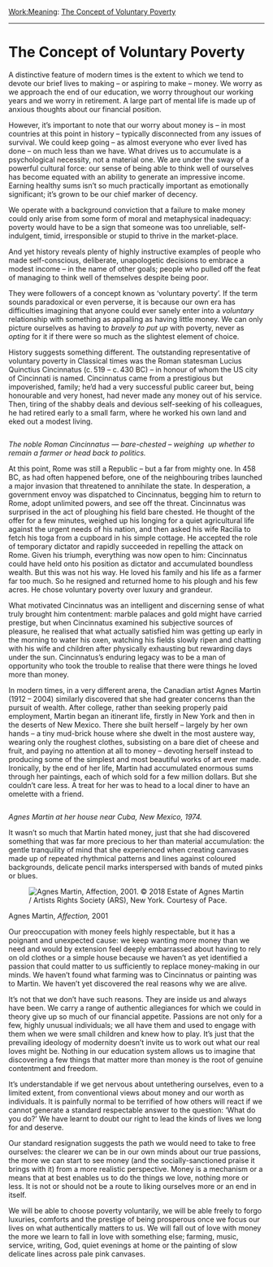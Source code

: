 [Work:](https://www.theschooloflife.com/thebookoflife/category/work/)[Meaning](https://www.theschooloflife.com/thebookoflife/category/work/meaning/): [The Concept of Voluntary Poverty](https://www.theschooloflife.com/thebookoflife/the-concept-of-voluntary-poverty/)

* * *

# The Concept of Voluntary Poverty

A distinctive feature of modern times is the extent to which we tend to devote our brief lives to making – or aspiring to make – money. We worry as we approach the end of our education, we worry throughout our working years and we worry in retirement. A large part of mental life is made up of anxious thoughts about our financial position.

However, it’s important to note that our worry about money is – in most countries at this point in history – typically disconnected from any issues of survival. We could keep going – as almost everyone who ever lived has done – on much less than we have. What drives us to accumulate is a psychological necessity, not a material one. We are under the sway of a powerful cultural force: our sense of being able to think well of ourselves has become equated with an ability to generate an impressive income. Earning healthy sums isn’t so much practically important as emotionally significant; it’s grown to be our chief marker of decency.

We operate with a background conviction that a failure to make money could only arise from some form of moral and metaphysical inadequacy: poverty would have to be a sign that someone was too unreliable, self-indulgent, timid, irresponsible or stupid to thrive in the market-place.&nbsp;

And yet history reveals plenty of highly instructive examples of people who made self-conscious, deliberate, unapologetic decisions to embrace a modest income – in the name of other goals; people who pulled off the feat of managing to think well of themselves despite being poor.

They were followers of a concept known as ‘voluntary poverty’. If the term sounds paradoxical or even perverse, it is because our own era has difficulties imagining that anyone could ever sanely enter into a _voluntary_ relationship with something as appalling as having little money. We can only picture ourselves as having to _bravely to put up_ with poverty, never as _opting_ for it if there were so much as the slightest element of choice.&nbsp;

History suggests something different. The outstanding representative of voluntary poverty in Classical times was the Roman statesman Lucius Quinctius Cincinnatus (c. 519 – c. 430 BC) – in honour of whom the US city of Cincinnati is named. Cincinnatus came from a prestigious but impoverished, family; he’d had a very successful public career but, being honourable and very honest, had never made any money out of his service. Then, tiring of the shabby deals and devious self-seeking of his colleagues, he had retired early to a small farm, where he worked his own land and eked out a modest living.&nbsp;

<figure class="wp-block-image"><img src="https://lh5.googleusercontent.com/Otp0_ZokxSOZfndOyOLCTgTcYbtuLVZEkT4Y7lVUm7xpiFyKTnse2ygZJDhxczOW80KYxuuO-amioyVIgO5JztS424q3tecdurcwcI1VAHPUV7H72eRjNblQ91K9wzPRN6TB48Qn" alt=""></figure>

_The noble Roman Cincinnatus — bare-chested – weighing&nbsp; up whether to remain a farmer or head back to politics._

At this point, Rome was still a Republic – but a far from mighty one. In 458 BC, as had often happened before, one of the neighbouring tribes launched a major invasion that threatened to annihilate the state. In desperation, a government envoy was dispatched to Cincinnatus, begging him to return to Rome, adopt unlimited powers, and see off the threat. Cincinnatus was surprised in the act of ploughing his field bare chested. He thought of the offer for a few minutes, weighed up his longing for a quiet agricultural life against the urgent needs of his nation, and then asked his wife Racilia to fetch his toga from a cupboard in his simple cottage. He accepted the role of temporary dictator and rapidly succeeded in repelling the attack on Rome. Given his triumph, everything was now open to him: Cincinnatus could have held onto his position as dictator and accumulated boundless wealth. But this was not his way. He loved his family and his life as a farmer far too much. So he resigned and returned home to his plough and his few acres. He chose voluntary poverty over luxury and grandeur.

What motivated Cincinnatus was an intelligent and discerning sense of what truly brought him contentment: marble palaces and gold might have carried prestige, but when Cincinnatus examined his subjective sources of pleasure, he realised that what actually satisfied him was getting up early in the morning to water his oxen, watching his fields slowly ripen and chatting with his wife and children after physically exhausting but rewarding days under the sun. Cincinnatus’s enduring legacy was to be a man of opportunity who took the trouble to realise that there were things he loved more than money.

In modern times, in a very different arena, the Canadian artist Agnes Martin (1912 – 2004) similarly discovered that she had greater concerns than the pursuit of wealth. After college, rather than seeking properly paid employment, Martin began an itinerant life, firstly in New York and then in the deserts of New Mexico. There she built herself – largely by her own hands – a tiny mud-brick house where she dwelt in the most austere way, wearing only the roughest clothes, subsisting on a bare diet of cheese and fruit, and paying no attention at all to money – devoting herself instead to producing some of the simplest and most beautiful works of art ever made. Ironically, by the end of her life, Martin had accumulated enormous sums through her paintings, each of which sold for a few million dollars. But she couldn’t care less. A treat for her was to head to a local diner to have an omelette with a friend.

<figure class="aligncenter"><img src="https://lh5.googleusercontent.com/9iIw7empLzHDlv-oXznCV_bIe1DlJr8-DSP-hXHyFjE7qHQZw3BfTov4qOhHo_61_g-VZZgmRXdUvgUoBqDVIohiqay9XlwUchBNzMdcTzoDQG5umPArsABjarRdZ88yUJioWO6b" alt=""></figure>

_Agnes Martin at her house near Cuba, New Mexico, 1974.&nbsp;_

It wasn’t so much that Martin hated money, just that she had discovered something that was far more precious to her than material accumulation: the gentle tranquility of mind that she experienced when creating canvases made up of repeated rhythmical patterns and lines against coloured backgrounds, delicate pencil marks interspersed with bands of muted pinks or blues.&nbsp;

<figure class="aligncenter"><img src="https://lh3.googleusercontent.com/ocTfFxmjZqQRpGxcRMHakvJUG4RBElgrSZs9-20ZKA0r7pod-pjhLB-Y-Ol95ENlnThH0DBaZTLKXbjETfeLvDsc3qpPADExn_ivF5edny4Zqt8w6G4P2m0fpz2Jggxy7MgAYy63" alt="Agnes Martin, Affection, 2001. © 2018 Estate of Agnes Martin / Artists Rights Society (ARS), New York. Courtesy of Pace. "></figure>

Agnes Martin, _Affection,_ 2001

Our preoccupation with money feels highly respectable, but it has a poignant and unexpected cause: we keep wanting more money than we need and would by extension feel deeply embarrassed about having to rely on old clothes or a simple house because we haven’t as yet identified a passion that could matter to us sufficiently to replace money-making in our minds. We haven’t found what farming was to Cincinnatus or painting was to Martin. We haven’t yet discovered the real reasons why we are alive.

It’s not that we don’t have such reasons. They are inside us and always have been. We carry a range of authentic allegiances for which we could in theory give up so much of our financial appetite. Passions are not only for a few, highly unusual individuals; we all have them and used to engage with them when we were small children and knew how to play. It’s just that the prevailing ideology of modernity doesn’t invite us to work out what our real loves might be. Nothing in our education system allows us to imagine that discovering a few things that matter more than money is the root of genuine contentment and freedom.

It’s understandable if we get nervous about untethering ourselves, even to a limited extent, from conventional views about money and our worth as individuals. It is painfully normal to be terrified of how others will react if we cannot generate a standard respectable answer to the question: ‘What do you do?’ We have learnt to doubt our right to lead the kinds of lives we long for and deserve.

Our standard resignation suggests the path we would need to take to free ourselves: the clearer we can be in our own minds about our true passions, the more we can start to see money (and the socially-sanctioned praise it brings with it) from a more realistic perspective. Money is a mechanism or a means that at best enables us to do the things we love, nothing more or less. It is not or should not be a route to liking ourselves more or an end in itself.

We will be able to choose poverty voluntarily, we will be able freely to forgo luxuries, comforts and the prestige of being prosperous once we focus our lives on what authentically matters to us. We will fall out of love with money the more we learn to fall in love with something else; farming, music, service, writing, God, quiet evenings at home or the painting of slow delicate lines across pale pink canvases.
